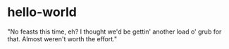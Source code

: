 # hello-world

"No feasts this time, eh? I thought we'd be gettin' another load o' grub for that. Almost weren't worth the effort."
